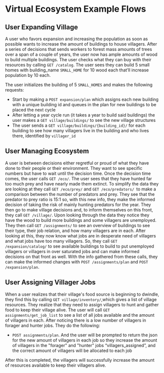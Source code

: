 # Virtual Ecosystem Example Flows

## User Expanding Village

A user who favors expansion and increasing the population as soon as possible wants to increase the amount of buildings to house villagers. 
After a series of decisions that sends workers to forest mass amounts of trees over a span of a couple of years, the user now has ample amounts of wood to build multiple buildings. 
The user checks what they can buy with their resources by calling  `GET /catalog`. The user sees they can build 5 small homes with building_name `SMALL_HOME` for 10 wood each that’ll increase population by 10 each. 

The user initializes the building of 5 `SMALL_HOMES` and makes the following requests:

- Start by making a `POST expansion/plan` which assigns each new building with a unique building id and queues in the plan for new buildings to be placed the next cycle
- After letting a year cycle run (it takes a year to build said buildings) the user makes a `GET village/buildings/` to see the new
village structures
- The user sends a `GET village/buildings/{building_id}/` for each building to see how many villagers live in the building and who lives there, identified by `villager_id `

## User Managing Ecosystem

A user is between decisions either regretful or proud of what they have done to their people or their environment.
They want to see specific numbers but have to wait until the decision time. Once the decision time comes, the user calls `GET /eco/`.
The user sees that they have hunted far too much prey and have nearly made them extinct.
To simplify the data they are looking at they call `GET /eco/prey/` and `GET /eco/predators/ `to make a comparison between the number of predators and prey.
They see that the predator to prey ratio is 15:1 so, with this new info, they make the informed decision of taking the risk of mainly hunting predators for the year.
They then go to make village decisions and, to inform themselves on this front, they call `GET /village/`.
Upon looking through the data they notice they have the wood to build more buildings and some villagers are unemployed.
They then call `GET /assignments/` to see an overview of buildings to see their type, their job relation, and how many villagers are in each.
After looking at this, they now know what jobs are in desperate need of villagers and what jobs have too many villagers.
So, they call `GET /expansion/catalog/` to see available buildings to build to put unemployed villagers or villagers in over saturated jobs and can make informed decisions on that front as well.
With the info gathered from these calls, they can make the informed changes with `POST /assignments/plan` and `POST /expansion/plan`.

## User Assigning Villager Jobs

When a user realizes that their village's food source is beginning to dwindle, they find this by calling `GET village/inventory/`,which gives a list of village resources.
They realize that they need to assign villagers to hunt and gather food to keep their village alive. The user will call `GET assignments/get_job_list` to see a list of all jobs available and the amount of villagers in each.
After noticing there is a low number of villagers in forager and hunter jobs. They do the following:

- `POST assignments/plan`. And the user will be prompted to return the json for the new amount of villagers in each job so they increase the amount of villagers in the "forager" and "hunter" jobs “villagers_assigned”, and the correct amount of villagers will be allocated to each job

After this is completed, the villagers will successfully increase the amount of resources available to keep their villagers alive.
